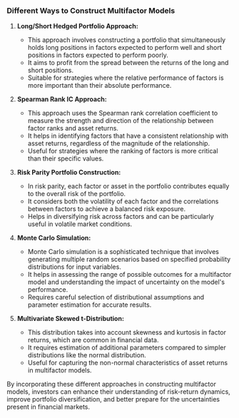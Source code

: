 ### Different Ways to Construct Multifactor Models

1. **Long/Short Hedged Portfolio Approach:**
   - This approach involves constructing a portfolio that simultaneously holds long positions in factors expected to perform well and short positions in factors expected to perform poorly. 
   - It aims to profit from the spread between the returns of the long and short positions.
   - Suitable for strategies where the relative performance of factors is more important than their absolute performance.

2. **Spearman Rank IC Approach:**
   - This approach uses the Spearman rank correlation coefficient to measure the strength and direction of the relationship between factor ranks and asset returns.
   - It helps in identifying factors that have a consistent relationship with asset returns, regardless of the magnitude of the relationship.
   - Useful for strategies where the ranking of factors is more critical than their specific values.

3. **Risk Parity Portfolio Construction:**
   - In risk parity, each factor or asset in the portfolio contributes equally to the overall risk of the portfolio.
   - It considers both the volatility of each factor and the correlations between factors to achieve a balanced risk exposure.
   - Helps in diversifying risk across factors and can be particularly useful in volatile market conditions.

4. **Monte Carlo Simulation:**
   - Monte Carlo simulation is a sophisticated technique that involves generating multiple random scenarios based on specified probability distributions for input variables.
   - It helps in assessing the range of possible outcomes for a multifactor model and understanding the impact of uncertainty on the model's performance.
   - Requires careful selection of distributional assumptions and parameter estimation for accurate results.

5. **Multivariate Skewed t-Distribution:**
   - This distribution takes into account skewness and kurtosis in factor returns, which are common in financial data.
   - It requires estimation of additional parameters compared to simpler distributions like the normal distribution.
   - Useful for capturing the non-normal characteristics of asset returns in multifactor models.

By incorporating these different approaches in constructing multifactor models, investors can enhance their understanding of risk-return dynamics, improve portfolio diversification, and better prepare for the uncertainties present in financial markets.